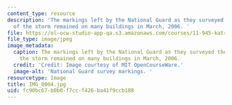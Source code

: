 ```yaml
---
content_type: resource
description: 'The markings left by the National Guard as they surveyed the damage
  of the storm remained on many buildings in March, 2006. '
file: https://ol-ocw-studio-app-qa.s3.amazonaws.com/courses/11-945-katrina-practicum-spring-2006/fc90bc67b0b0f7ccf426ba41f9ccb188_IMG_0004.jpg
file_type: image/jpeg
image_metadata:
  caption: The markings left by the National Guard as they surveyed the damage of
    the storm remained on many buildings in March, 2006.
  credit: 'Credit: Image courtesy of MIT OpenCourseWare.'
  image-alt: 'National Guard survey markings. '
resourcetype: Image
title: IMG_0004.jpg
uid: fc90bc67-b0b0-f7cc-f426-ba41f9ccb188
---
```

